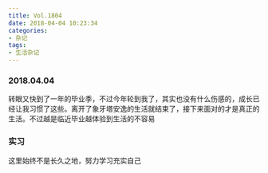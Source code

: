 ```yaml
---
title: Vol.1804
date: 2018-04-04 10:23:34
categories:
- 杂记
tags:
- 生活杂记
---
```


### 2018.04.04

转眼又快到了一年的毕业季，不过今年轮到我了，其实也没有什么伤感的，成长已经让我习惯了这些。离开了象牙塔安逸的生活就结束了，接下来面对的才是真正的生活。不过越是临近毕业越体验到生活的不容易

### 实习

这里始终不是长久之地，努力学习充实自己
